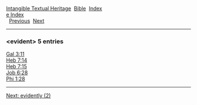 [Intangible Textual Heritage](../../index)  [Bible](../index) 
[Index](index)   
[e Index](_e_)  
  [Previous](c03912)  [Next](c03914) 

------------------------------------------------------------------------

### &lt;evident&gt; 5 entries

[Gal 3:11](../kjv/gal003.htm#011)  
[Heb 7:14](../kjv/heb007.htm#014)  
[Heb 7:15](../kjv/heb007.htm#015)  
[Job 6:28](../kjv/job006.htm#028)  
[Phi 1:28](../kjv/phi001.htm#028)  

------------------------------------------------------------------------

[Next: evidently (2)](c03914)

